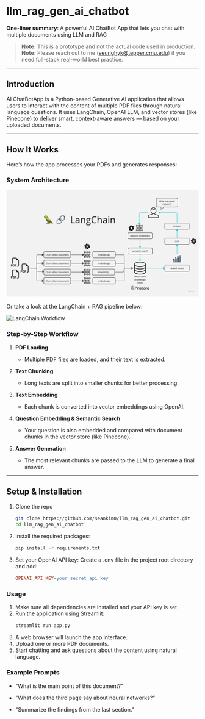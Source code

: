 # llm_rag_gen_ai_chatbot

**One-liner summary**: A powerful AI ChatBot App that lets you chat with multiple documents using LLM and RAG

> **Note:** This is a prototype and not the actual code used in production.
> **Note:** Please reach out to me (seunghyk@tepper.cmu.edu) if you need full-stack real-world best practice.

---

## Introduction

AI ChatBotApp is a Python-based Generative AI application that allows users to interact with the content of multiple PDF files through natural language questions. It uses LangChain, OpenAI LLM, and vector stores (like Pinecone) to deliver smart, context-aware answers — based on your uploaded documents.

---

## How It Works

Here’s how the app processes your PDFs and generates responses:

### System Architecture

![AI ChatBot App Diagram](https://raw.githubusercontent.com/seankim0/llm_rag_gen_ai_chatbot/main/doc/PDF-LangChain.jpg)

Or take a look at the LangChain + RAG pipeline below:

![LangChain Workflow](attachment:811990aa-5094-4947-97b2-d0aac4deafcd:image.png)

### Step-by-Step Workflow

1. **PDF Loading**  
   - Multiple PDF files are loaded, and their text is extracted.

2. **Text Chunking**  
   - Long texts are split into smaller chunks for better processing.

3. **Text Embedding**  
   - Each chunk is converted into vector embeddings using OpenAI.

4. **Question Embedding & Semantic Search**  
   - Your question is also embedded and compared with document chunks in the vector store (like Pinecone).

5. **Answer Generation**  
   - The most relevant chunks are passed to the LLM to generate a final answer.

---

## Setup & Installation

1. Clone the repo
   ```bash
   git clone https://github.com/seankim0/llm_rag_gen_ai_chatbot.git
   cd llm_rag_gen_ai_chatbot

2. Install the required packages:
   ```bash
   pip install -r requirements.txt

3. Set your OpenAI API key:
   Create a .env file in the project root directory and add:
   ```ini
   OPENAI_API_KEY=your_secret_api_key


### Usage

1. Make sure all dependencies are installed and your API key is set.
2. Run the application using Streamlit:
   ```bash
   streamlit run app.py
3. A web browser will launch the app interface.
4. Upload one or more PDF documents.
5. Start chatting and ask questions about the content using natural language.


### Example Prompts

- "What is the main point of this document?"

- "What does the third page say about neural networks?"

- "Summarize the findings from the last section."

